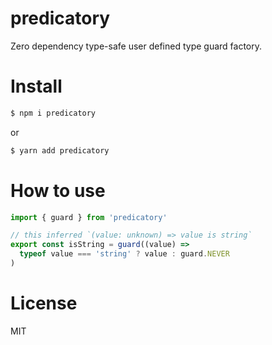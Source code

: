 # predicatory

Zero dependency type-safe user defined type guard factory.

# Install

```sh
$ npm i predicatory
```

or

```sh
$ yarn add predicatory
```

# How to use

```typescript
import { guard } from 'predicatory'

// this inferred `(value: unknown) => value is string`
export const isString = guard((value) =>
  typeof value === 'string' ? value : guard.NEVER
)
```

# License

MIT
